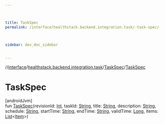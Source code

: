 ```yaml
---



title: TaskSpec
permalink: /interface/healthstack.backend.integration.task/-task-spec/-task-spec.html



sidebar: dev_doc_sidebar


---
```




//[interface](/bi_interface.html)/[healthstack.backend.integration.task](../index.html)/[TaskSpec](index.html)/[TaskSpec](-task-spec.html)



# TaskSpec



[androidJvm]\
fun [TaskSpec](-task-spec.html)(revisionId: [Int](https://kotlinlang.org/api/latest/jvm/stdlib/kotlin/-int/index.html), taskId: [String](https://kotlinlang.org/api/latest/jvm/stdlib/kotlin/-string/index.html), title: [String](https://kotlinlang.org/api/latest/jvm/stdlib/kotlin/-string/index.html), description: [String](https://kotlinlang.org/api/latest/jvm/stdlib/kotlin/-string/index.html), schedule: [String](https://kotlinlang.org/api/latest/jvm/stdlib/kotlin/-string/index.html), startTime: [String](https://kotlinlang.org/api/latest/jvm/stdlib/kotlin/-string/index.html), endTime: [String](https://kotlinlang.org/api/latest/jvm/stdlib/kotlin/-string/index.html), validTime: [Long](https://kotlinlang.org/api/latest/jvm/stdlib/kotlin/-long/index.html), items: [List](https://kotlinlang.org/api/latest/jvm/stdlib/kotlin.collections/-list/index.html)&lt;[Item](../-item/index.html)&gt;)






